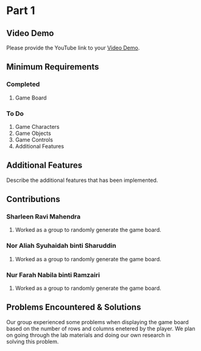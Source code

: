 # Part 1

## Video Demo

Please provide the YouTube link to your [Video Demo](https://youtu.be/HihI1mSr6xI).

## Minimum Requirements

### Completed

1. Game Board

### To Do

1. Game Characters
2. Game Objects
3. Game Controls
4. Additional Features

## Additional Features

Describe the additional features that has been implemented.

## Contributions

### Sharleen Ravi Mahendra

1. Worked as a group to randomly generate the game board.

### Nor Aliah Syuhaidah binti Sharuddin

1. Worked as a group to randomly generate the game board.

### Nur Farah Nabila binti Ramzairi

1. Worked as a group to randomly generate the game board.

## Problems Encountered & Solutions

Our group experienced some problems when displaying the game board based on the number of rows and columns enetered by the player. We plan on going through the lab materials and doing our own research in solving this problem.